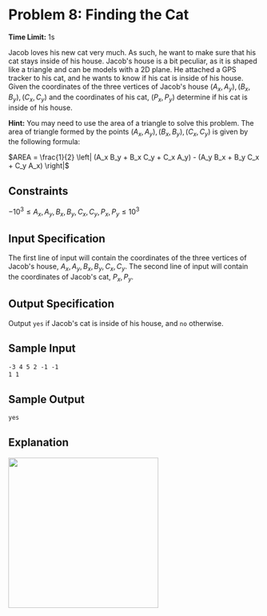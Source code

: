 # Problem 8: Finding the Cat

**Time Limit:** 1s

Jacob loves his new cat very much. As such, he want to make sure that his cat stays inside of his house. Jacob's house is a bit peculiar, as it is shaped like a triangle and can be models with a 2D plane. He attached a GPS tracker to his cat, and he wants to know if his cat is inside of his house. Given the coordinates of the three vertices of Jacob's house $(A_x, A_y), (B_x, B_y), (C_x, C_y)$ and the coordinates of his cat, $(P_x, P_y)$ determine if his cat is inside of his house.

**Hint:** You may need to use the area of a triangle to solve this problem. The area of triangle formed by the points $(A_x, A_y), (B_x, B_y), (C_x, C_y)$ is given by the following formula:

$AREA = \frac{1}{2} \left| (A_x B_y + B_x C_y + C_x A_y) - (A_y B_x + B_y C_x + C_y A_x) \right|$

## Constraints

$-10^3 \leq A_x, A_y, B_x, B_y, C_x, C_y, P_x, P_y \leq 10^3$

## Input Specification

The first line of input will contain the coordinates of the three vertices of Jacob's house, $A_x, A_y, B_x, B_y, C_x, C_y$. The second line of input will contain the coordinates of Jacob's cat, $P_x, P_y$.

## Output Specification

Output `yes` if Jacob's cat is inside of his house, and `no` otherwise.

## Sample Input

```txt
-3 4 5 2 -1 -1
1 1
```

## Sample Output

```txt
yes
```

## Explanation

<img src="https://cdn.discordapp.com/attachments/1091060345298235434/1168598342415171694/image.png?ex=65525904&is=653fe404&hm=42c36ec08a4d28f4212f54e5a51d98ac6ab1d0f26f8f7e01470cb700eab9c224&" width="300px">
